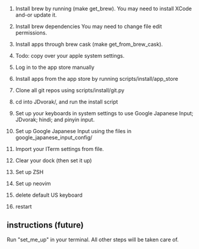1. Install brew 
  by running (make get_brew). You may need to install XCode and-or update it.
1. Install brew dependencies 
  You may need to change file edit permissions.
1. Install apps through brew cask (make get_from_brew_cask).

1. Todo: copy over your apple system settings.

1. Log in to the app store manually
1. Install apps from the app store by running scripts/install/app_store

1. Clone all git repos using scripts/install/git.py
1. cd into JDvorak/, and run the install script
1. Set up your keyboards in system settings to use Google Japanese Input; JDvorak; hindi; and pinyin input.
1. Set up Google Japanese Input using the files in google_japanese_input_config/

1. Import your ITerm settings from file.
1. Clear your dock (then set it up)
1. Set up ZSH
1. Set up neovim

1. delete default US keyboard
1. restart

## instructions (future)
Run "set_me_up" in your terminal. All other steps will be taken care of.


